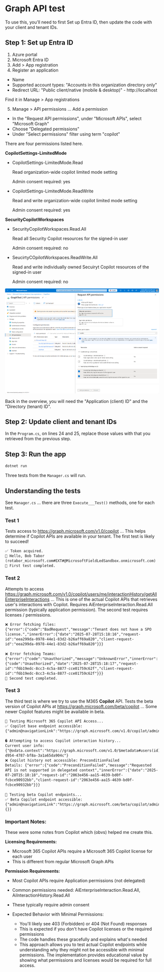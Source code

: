 # Graph API test

To use this, you'll need to first Set up Entra ID, then update the code with your client and tenant IDs.

## Step 1: Set up Entra ID

1. Azure portal
2. Microsoft Entra ID
3. Add > App registration
4. Register an application
  - Name
  - Supported account types: "Accounts in this organization directory only"
  - Redirect URL: "Public client/native (mobile & desktop)" - http://localhost

Find it in Manage > App registrations 

5. Manage > API permissions ... Add a permission
  - In the "Request API permissions", under "Microsoft APIs", select "Microsoft Graph"
  - Choose "Delegated permissions"
  - Under "Select permissions" filter using term "copilot"

There are four permissions listed here.

**CopilotSettings-LimitedMode**

- CopilotSettings-LimitedMode.Read

  Read organization-wide copilot limited mode setting

  Admin consent required: yes

- CopilotSettings-LimitedMode.ReadWrite

  Read and write organization-wide copilot limited mode setting

  Admin consent required: yes

**SecurityCopilotWorkspaces**

- SecurityCopilotWorkspaces.Read.All

  Read all Security Copilot resources for the signed-in user

  Admin consent required: no

- SeucirtyCOpilotWorkspaces.ReadWrite.All

  Read and write individually owned Secuiryt Copilot resources of the signed-in user

  Admin consent required: no

![Screenshot of the Request API permissions dialog](/screenshot.png)


Back in the overview, you will need the "Application (client) ID" and the "Directory (tenant) ID".

## Step 2: Update client and tenant IDs

In the `Program.cs`, on lines 24 and 25, replace those values with that you retrieved from the previous step.


## Step 3: Run the app

```bash
dotnet run
```

Three tests from the `Manager.cs` will run.

## Understanding the tests

See `Manager.cs` ... there are three `Execute___Test()` methods, one for each test.

### Test 1

Tests access to https://graph.microsoft.com/v1.0/copilot ... This helps determine if Copilot APIs are available in your tenant. The first test is likely to succeed!

```
✅ Token acquired.
👋 Hello, Bob Tabor (rotabor_microsoft.com#EXT#@MicrosoftFieldLedSandbox.onmicrosoft.com)
🔄 First test completed.
```

### Test 2

Attempts to access https://graph.microsoft.com/v1.0/copilot/users/me/interactionHistory/getAllEnterpriseInteractions ... This is one of the actual Copilot APIs that retrieves user's interactions with Copilot. Requires AiEnterpriseInteraction.Read.All permission (typically application permission). The second test requires licenses / permissions.

```output
❌ Error fetching files:
{"error":{"code":"BadRequest","message":"Tenant does not have a SPO license.","innerError":{"date":"2025-07-28T15:18:16","request-id":"eea299da-0978-44e1-83d2-b26aff69a820","client-request-id":"eea299da-0978-44e1-83d2-b26aff69a820"}}}

❌ Error fetching Teams:
{"error":{"code":"Unauthorized","message":"UnknownError","innerError":{"code":"Unauthorized","date":"2025-07-28T15:18:17","request-id":"f6b19edc-8cc3-4c5a-8877-cce01759c62f","client-request-id":"f6b19edc-8cc3-4c5a-8877-cce01759c62f"}}}
🔄 Second test completed.
```

### Test 3

The third test is where we try to use the M365 **Copilot** API. Tests the beta version of Copilot APIs at https://graph.microsoft.com/beta/copilot ... Some newer Copilot features might be available in beta.

```output
🤖 Testing Microsoft 365 Copilot API Access...
✅ Copilot base endpoint accessible:
{"admin@navigationLink":"https://graph.microsoft.com/v1.0/copilot/admin","interactionHistory@navigationLink":"https://graph.microsoft.com/v1.0/copilot/interactionHistory","users@navigationLink":"https://graph.microsoft.com/v1.0/copilot/users"}

� Attempting to access Copilot interaction history...
Current user info: {"@odata.context":"https://graph.microsoft.com/v1.0/$metadata#users(id)/$entity","id":"592c56ba-d954-4787-bf8a-3a1a65da904c"}
❌ Copilot history not accessible: PreconditionFailed
Details: {"error":{"code":"PreconditionFailed","message":"Requested API is not supported in delegated context","innerError":{"date":"2025-07-28T15:18:18","request-id":"2063e456-aa15-4639-bd0f-fcbce90932bb","client-request-id":"2063e456-aa15-4639-bd0f-fcbce90932bb"}}}

🔬 Testing beta Copilot endpoints...
✅ Beta Copilot endpoint accessible:
{"admin@navigationLink":"https://graph.microsoft.com/beta/copilot/admin","settings@navigationLink":"https://graph.microsoft.com/beta/copilot/settings","interactionHistory@navigationLink":"https://graph.microsoft.com/beta/copilot/interactionHistory","users@navigationLink":"https://graph.microsoft.com/beta/copilot/users","#microsoft.graph.retrieval": {}}
```

### Important Notes:

These were some notes from Copilot which (obvs) helped me create this.

**Licensing Requirements:**

- Microsoft 365 Copilot APIs require a Microsoft 365 Copilot license for each user
- This is different from regular Microsoft Graph APIs

**Permission Requirements:**

- Most Copilot APIs require Application permissions (not delegated)
- Common permissions needed: AiEnterpriseInteraction.Read.All, AiInteractionHistory.Read.All
- These typically require admin consent
- Expected Behavior with Minimal Permissions:

  - You'll likely see 403 (Forbidden) or 404 (Not Found) responses
  - This is expected if you don't have Copilot licenses or the required permissions
  - The code handles these gracefully and explains what's needed
  - This approach allows you to test actual Copilot endpoints while understanding why they might not be accessible with minimal permissions. The implementation provides educational value by showing what permissions and licenses would be required for full access.


